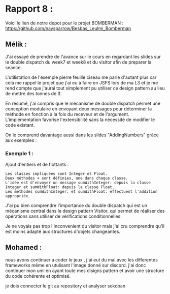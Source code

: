 # Rapport 8 : 

Voici le lien de notre depot pour le projet BOMBERMAN : https://github.com/naysparrow/Besbas_Leulmi_Bomberman

## Mélik : 

J'ai essayé de prendre de l'avance sur le cours en regardant les slides sur le double dispatch du week7 et week8 et du visitor afin de preparer la seance.

L'utilistation de l'exemple pierre feuille ciseau me parle d'autant plus car cela me rappel le projet que j'ai eu à faire en JSFS lors de ma L3 et je me rend compte que j'aurai tout simplement pu utiliser ce design pattern au lieu de mettre des tonnes de If.

En résumé, j'ai compris que le mécanisme de double dispatch permet une conception modulaire en envoyant deux messages pour déterminer la méthode en fonction à la fois du receveur et de l'argument. L'implémentation favorise l'extensibilité sans la nécessité de modifier le code existant.

On le comprend davantage aussi dans les slides "AddingNumbers" grâce aux exemples :

### Exemple 1 : 

Ajout d'entiers et de flottants :

    Les classes impliquées sont Integer et Float.
    Deux méthodes + sont définies, une dans chaque classe.
    L'idée est d'envoyer un message sumWithInteger: depuis la classe Integer et sumWithFloat: depuis la classe Float.
    Les méthodes sumWithInteger: et sumWithFloat: effectuent l'addition appropriée.

J'ai pu bien comprendre l'importance du double dispatch qui est un mécanisme central dans le design pattern Visitor, qui permet de réaliser des opérations sans utiliser de vérifications conditionnelles.

Je ne voyais pas trop l'inconvenient du visitor mais j'ai cru comprendre qu'il est moins adapté aux structures d'objets changeantes.

## Mohamed : 

nous avons continuer a coder le jeux , j'ai eut du mal avec les differentes frameworks même en utulisant l'image donné sur discord. 
j'ai donc continuer mon uml en ayant toute mes disigns pattern et avoir une structure du code cohérente et optimisé.

je dois connecter le git au repository et analyser sokoban



